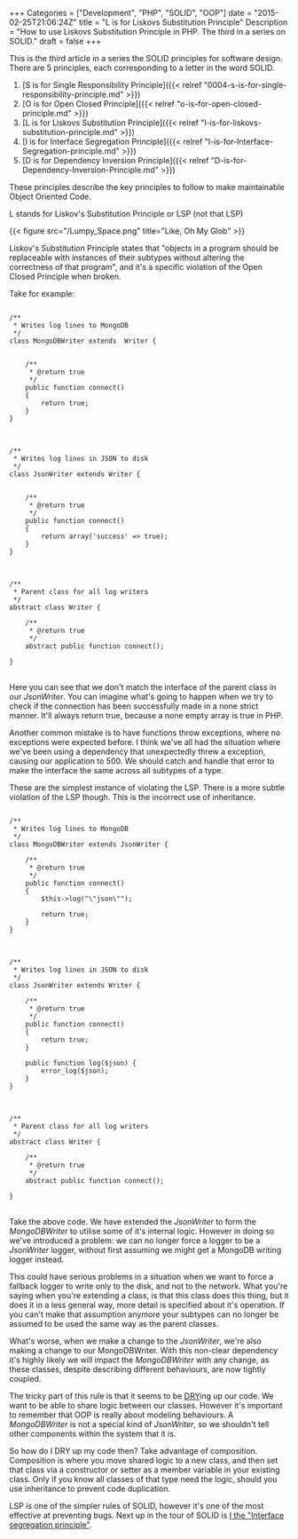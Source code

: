 +++
Categories = ["Development", "PHP", "SOLID", "OOP"]
date = "2015-02-25T21:06:24Z"
title = "L is for Liskovs Substitution Principle"
Description = "How to use Liskovs Substitution Principle in PHP. The third in a series on SOLID."
draft = false
+++

This is the third article in a series the SOLID principles for software design. There are 5 principles, each corresponding to a letter in the word SOLID.

1. [S is for Single Responsibility Principle]({{< relref "0004-s-is-for-single-responsibility-principle.md" >}})
2. [O is for Open Closed Principle]({{< relref "o-is-for-open-closed-principle.md" >}})
3. [L is for Liskovs Substitution Principle]({{< relref "l-is-for-liskovs-substitution-principle.md" >}})
4. [I is for Interface Segregation Principle]({{< relref "I-is-for-Interface-Segregation-principle.md" >}})
5. [D is for Dependency Inversion Principle]({{< relref "D-is-for-Dependency-Inversion-Principle.md" >}})

These principles describe the key principles to follow to make maintainable Object Oriented Code.

L stands for Liskov's Substitution Principle or LSP (not that LSP)

{{< figure src="/Lumpy_Space.png" title="Like, Oh My Glob" >}}

Liskov's Substitution Principle states that "objects in a program should be replaceable with instances of their subtypes without altering the correctness of that program", and it's a specific violation of the Open Closed Principle when broken.

Take for example:

<pre class="code">
<code class="php">
/**
 * Writes log lines to MongoDB
 */
class MongoDBWriter extends  Writer {


    /**
     * @return true
     */
    public function connect()
    {
        return true;
    }
}
</code>
</pre>
<pre class="code">
<code class="php">
/**
 * Writes log lines in JSON to disk
 */
class JsonWriter extends Writer {


    /**
     * @return true
     */
    public function connect()
    {
        return array('success' => true);
    }
}
</code>
</pre>
<pre class="code">
<code class="php">
/**
 * Parent class for all log writers
 */
abstract class Writer {

    /**
     * @return true
     */
    abstract public function connect();

}
</code>
</pre>

Here you can see that we don't match the interface of the parent class in our *JsonWriter*. You can imagine what's going to happen when we try to check if the connection has been successfully made in a none strict manner. It'll always return true, because a none empty array is true in PHP.

 Another common mistake is to have functions throw exceptions, where no exceptions were expected before. I think we've all had the situation where we've been using a dependency that unexpectedly threw a exception, causing our application to 500. We should catch and handle that error to make the interface the same across all subtypes of a type.

These are the simplest instance of violating the LSP. There is a more subtle violation of the LSP though. This is the incorrect use of inheritance.

<pre class="code">
<code class="php">
/**
 * Writes log lines to MongoDB
 */
class MongoDBWriter extends JsonWriter {

    /**
     * @return true
     */
    public function connect()
    {
        $this->log("\"json\"");

        return true;
    }
}
</code>
</pre>
<pre class="code">
<code class="php">
/**
 * Writes log lines in JSON to disk
 */
class JsonWriter extends Writer {

    /**
     * @return true
     */
    public function connect()
    {
        return true;
    }

    public function log($json) {
        error_log($json);
    }
}
</code>
</pre>
<pre class="code">
<code class="php">
/**
 * Parent class for all log writers
 */
abstract class Writer {

    /**
     * @return true
     */
    abstract public function connect();

}
</code>
</pre>

Take the above code. We have extended the *JsonWriter* to form the *MongoDBWriter* to utilise some of it's internal logic. However in doing so we've introduced a problem: we can no longer force a logger to be a *JsonWriter* logger, without first assuming we might get a MongoDB writing logger instead.

This could have serious problems in a situation when we want to force a fallback logger to write only to the disk, and not to the network. What you're saying when you're extending a class, is that this class does this thing, but it does it in a less general way, more detail is specified about it's operation. If you can't make that assumption anymore your subtypes can no longer be assumed to be used the same way as the parent classes.

What's worse, when we make a change to the *JsonWriter*, we're also making a change to our MongoDBWriter. With this non-clear dependency it's highly likely we will impact the *MongoDBWriter* with any change, as these classes, despite describing different behaviours, are now tightly coupled.

The tricky part of this rule is that it seems to be [DRY](http://en.wikipedia.org/wiki/Don%27t_repeat_yourself)ing up our code. We want to be able to share logic between our classes. However it's important to remember that OOP is really about modeling behaviours. A *MongoDBWriter* is not a special kind of *JsonWriter*, so we shouldn't tell other components within the system that it is.

So how do I DRY up my code then? Take advantage of composition. Composition is where you move shared logic to a new class, and then set that class via a constructor or setter as a member variable in your existing class. Only if you know all classes of that type need the logic, should you use inheritance to prevent code duplication.

LSP is one of the simpler rules of SOLID, however it's one of the most effective at preventing bugs. Next up in the tour of SOLID is [I the "Interface segregation principle"](/post/I-is-for-Interface-Segregation-principle).
